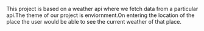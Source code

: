 This project is based on a weather api where we fetch data from a particular api.The theme of our project is enviornment.On entering the location of the place the user would be able to see the current weather of that place.
